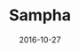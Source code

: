 ---
title: Sampha
location: Music Hall of Williamsburg
date: 2016-10-27
tweets:
  - 'https://twitter.com/thomasABoyt/status/791839600411115520'
  - 'https://twitter.com/thomasABoyt/status/791838944027607040'
---